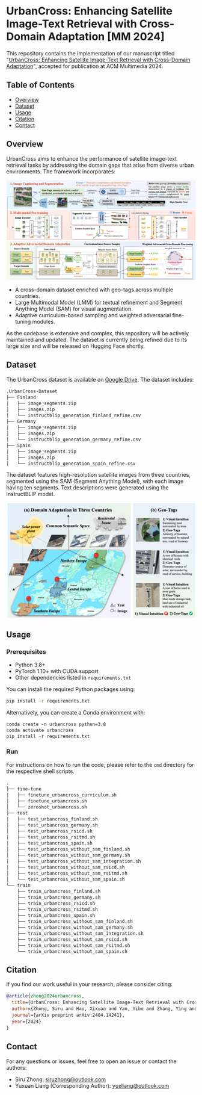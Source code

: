 # UrbanCross: Enhancing Satellite Image-Text Retrieval with Cross-Domain Adaptation [MM 2024]

This repository contains the implementation of our manuscript titled "[UrbanCross: Enhancing Satellite Image-Text Retrieval with Cross-Domain Adaptation](https://arxiv.org/pdf/2404.14241.pdf)", accepted for publication at ACM Multimedia 2024. 

## Table of Contents
- [Overview](#overview)
- [Dataset](#dataset)
- [Usage](#usage)
- [Citation](#citation)
- [Contact](#contact)

## Overview
UrbanCross aims to enhance the performance of satellite image-text retrieval tasks by addressing the domain gaps that arise from diverse urban environments. The framework incorporates:


![framework](/figs/framework.png)

- A cross-domain dataset enriched with geo-tags across multiple countries.
- Large Multimodal Model (LMM) for textual refinement and Segment Anything Model (SAM) for visual augmentation.
- Adaptive curriculum-based sampling and weighted adversarial fine-tuning modules.

As the codebase is extensive and complex, this repository will be actively maintained and updated. The dataset is currently being refined due to its large size and will be released on Hugging Face shortly.

## Dataset
The UrbanCross dataset is available on [Google Drive](https://drive.google.com/drive/folders/1_MUFl3xfWwBZv5wJkRCa8Xl-cwYQYZHc?usp=sharing). The dataset includes:

```shell                 
.UrbanCross-Dataset
├── Finland
│   ├── image_segments.zip
│   ├── images.zip
│   └── instructblip_generation_finland_refine.csv
├── Germany
│   ├── image_segments.zip
│   ├── images.zip
│   └── instructblip_generation_germany_refine.csv
├── Spain
│   ├── image_segments.zip
│   ├── images.zip
│   └── instructblip_generation_spain_refine.csv
```

The dataset features high-resolution satellite images from three countries, segmented using the SAM (Segment Anything Model), with each image having ten segments. Text descriptions were generated using the InstructBLIP model.

![dataset](/figs/dataset.png)

## Usage

### Prerequisites
- Python 3.8+
- PyTorch 1.10+ with CUDA support
- Other dependencies listed in `requirements.txt`

You can install the required Python packages using:

```bash
pip install -r requirements.txt
```

Alternatively, you can create a Conda environment with:

```shell
conda create -n urbancross python=3.8
conda activate urbancross
pip install -r requirements.txt
```

### Run

For instructions on how to run the code, please refer to the `cmd` directory for the respective shell scripts.

```shell                 
.
├── fine-tune
│   ├── finetune_urbancross_curriculum.sh
│   ├── finetune_urbancross.sh
│   └── zeroshot_urbancross.sh
├── test
│   ├── test_urbancross_finland.sh
│   ├── test_urbancross_germany.sh
│   ├── test_urbancross_rsicd.sh
│   ├── test_urbancross_rsitmd.sh
│   ├── test_urbancross_spain.sh
│   ├── test_urbancross_without_sam_finland.sh
│   ├── test_urbancross_without_sam_germany.sh
│   ├── test_urbancross_without_sam_integration.sh
│   ├── test_urbancross_without_sam_rsicd.sh
│   ├── test_urbancross_without_sam_rsitmd.sh
│   └── test_urbancross_without_sam_spain.sh
└── train
    ├── train_urbancross_finland.sh
    ├── train_urbancross_germany.sh
    ├── train_urbancross_rsicd.sh
    ├── train_urbancross_rsitmd.sh
    ├── train_urbancross_spain.sh
    ├── train_urbancross_without_sam_finland.sh
    ├── train_urbancross_without_sam_germany.sh
    ├── train_urbancross_without_sam_integration.sh
    ├── train_urbancross_without_sam_rsicd.sh
    ├── train_urbancross_without_sam_rsitmd.sh
    └── train_urbancross_without_sam_spain.sh
```


## Citation

If you find our work useful in your research, please consider citing:

```bibtex
@article{zhong2024urbancross,
  title={UrbanCross: Enhancing Satellite Image-Text Retrieval with Cross-Domain Adaptation},
  author={Zhong, Siru and Hao, Xixuan and Yan, Yibo and Zhang, Ying and Song, Yangqiu and Liang, Yuxuan},
  journal={arXiv preprint arXiv:2404.14241},
  year={2024}
}
```

## Contact
For any questions or issues, feel free to open an issue or contact the authors:

- Siru Zhong: siruzhong@outlook.com
- Yuxuan Liang (Corresponding Author): yuxliang@outlook.com
